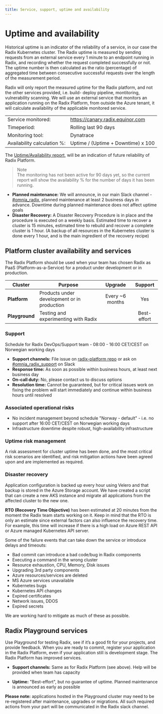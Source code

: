 ```yaml
---
title: Service, support, uptime and availability
---
```


# Uptime and availability

Historical uptime is an indicator of the reliability of a service, in our case the Radix Kubernetes cluster. The Radix uptime is measured by sending requests from an external service every 1 minute to an endpoint running in Radix, and recording whether the request completed successfully or not. The uptime number is then calculated as the ratio (percentage) of aggregated time between consecutive successful requests over the length of the measurement period.  

Radix will only report the measured uptime for the Radix platform, and not the other services provided, i.e. build- deploy pipeline, montitoring, vulnerability scanning. We will use an external service that monitors an application running on the Radix Platform, from outside the Azure tenant, it will calculate availability of the applicable monitored service.  

| | |
|-|---------------------------------------|
| Service monitored: | https://canary.radix.equinor.com |
|Timeperiod: | Rolling last 90 days |
|Monitoring tool: | Dynatrace |
|Availability calculation %: | Uptime / (Uptime + Downtime) x 100 |


The [Uptime/Availability report](https://console.radix.equinor.com/about), will be an indication of future reliability of Radix Platform.  

>Note  
>The monitoring has not been active for 90 days yet, so the current report will show the availability % for the number of days it has been running.

- **Planned maintenance:** We will announce, in our main Slack channel - [#omnia_radix](https://equinor.slack.com/archives/C8U7XGGAJ), planned maintenance at least 2 business days in advance. Downtime during planned maintenance does not affect uptime goals
- **Disaster Recovery:** A Disaster Recovery Procedure is in place and the procedure is executed on a weekly basis. Estimated time to recover a cluster is 15 minutes, estimated time to rebuild and recover a complete cluster is 1 hour. (A backup of all resources in the Kubernetes cluster is done every 1 hour, and is the main ingredient of the recovery recipe)  

## Platform cluster availability and services

The Radix Platform should be used when your team has chosen Radix as PaaS (Platform-as-a-Service) for a product under development or in production.

| Cluster        | Purpose                                     | Upgrade             |   Support   |
| -------------- | ------------------------------------------- | :-----------------: | :---------: |
| **Platform**   | Products under development or in production |   Every ~6 months   |     Yes     |
| **Playground** | Testing and experimenting with Radix        |                     | Best-effort |

### Support

Schedule for Radix DevOps/Support team - 08:00 - 16:00 CET/CEST on Norwegian working days

- **Support channels:** File issue on [radix-platform repo](https://github.com/equinor/radix-platform/issues) or ask on [#omnia_radix_support](https://equinor.slack.com/messages/CBKM6N2JY) on Slack
- **Response time:** As soon as possible within business hours, at least next business day
- **On-call duty:** No, please contact us to discuss options
- **Resolution time:** Cannot be guaranteed, but for critical issues work on fixing the problem will start immediately and continue within business hours until resolved

### Associated operational risks

- No incident management beyond schedule "Norway - default" - i.e. no support after 16:00 CET/CEST on Norwegian working days
- Infrastructure downtime despite robust, high-availability infrastructure

### Uptime risk management

A risk assessment for cluster uptime has been done, and the most critical risk scenarios are identified, and risk mitigation actions have been agreed upon and are implemented as required.

### Disaster recovery

Application configuration is backed up every hour using Velero and that backup is stored in the Azure Storage account. We have created a script that can create a new AKS instance and migrate all applications from the affected cluster to the new one.

**RTO (Recovery Time Objective)** has been estimated at 20 minutes from the moment the Radix team starts working on it. Keep in mind that the RTO is only an estimate since external factors can also influence the recovery time. For example, this time will increase if there is a high load on Azure REST API or Azure managed Kubernetes API server.

Some of the failure events that can take down the service or introduce delays and timeouts:

- Bad commit can introduce a bad code/bug in Radix components
- Executing a command in the wrong cluster
- Resource exhaustion, CPU, Memory, Disk issues
- Upgrading 3rd party components
- Azure resources/services are deleted
- MS Azure services unavailable
- Kubernetes bugs
- Kubernetes API changes
- Expired certificates
- Network issues, DDOS
- Expired secrets

We are working hard to mitigate as much of these as possible.

## Radix Playground services

Use Playground for testing Radix, see if it’s a good fit for your projects, and provide feedback. When you are ready to commit, register your application in the Radix Platform, even if your application still is development stage. The Radix Platform has improved services.

- **Support channels:** Same as for Radix Platform (see above). Help will be provided when team has capacity

- **Uptime:** "Best-effort", but no guarantee of uptime. Planned maintenance is announced as early as possible

**Please note:** applications hosted in the Playground cluster may need to be re-registered after maintenance, upgrades or migrations. All such required actions from your part will be communicated in the Radix slack channel.
